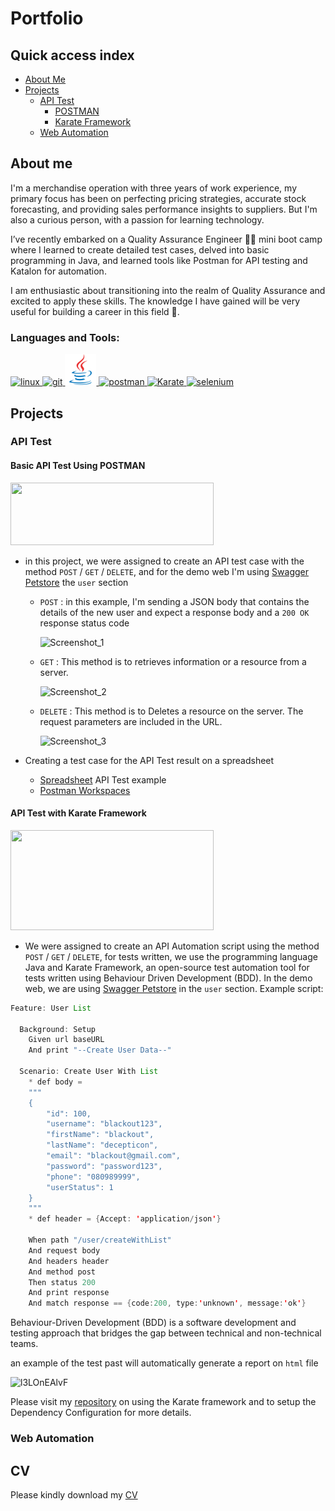 # Portfolio

## Quick access index

- [About Me](#about-me)
- [Projects](#projects)
  - [API Test](#api-test)
    - [POSTMAN](#basic-api-test-using-postman)
    - [Karate Framework](#api-test-with-karate-framework)
  - [Web Automation](#web-automation)

## About me

I'm a merchandise operation with three years of work experience, my primary focus has been on perfecting pricing strategies, accurate stock forecasting, and providing sales performance insights to suppliers. But I'm also a curious person, with a passion for learning technology.

I’ve recently embarked on a Quality Assurance Engineer 👨‍💻 mini boot camp where I learned to create detailed test cases, delved into basic programming in Java, and learned tools like Postman for API testing and Katalon for automation.

I am enthusiastic about transitioning into the realm of Quality Assurance and excited to apply these skills. The knowledge I have gained will be very useful for building a career in this field 🚀.

<h3 align="left">Languages and Tools:</h3>
    <p align="left"> 
        <a href="https://www.linux.org/" target="_blank" rel="noreferrer"> <img src="https://github.com/dannyhdyt/Portfolio/assets/153344198/24ddbcfd-fa53-4f3a-8b08-c4716ea30d86" alt="linux" width="50" height="50"/> </a> 
        <a href="https://git-scm.com/" target="_blank" rel="noreferrer"> <img src="https://www.vectorlogo.zone/logos/git-scm/git-scm-icon.svg" alt="git" width="45" height="45"/> </a> 
        <a href="https://www.java.com" target="_blank" rel="noreferrer"> <img src="https://raw.githubusercontent.com/devicons/devicon/master/icons/java/java-original.svg" alt="java" width="50" height="50"/> </a>
        <a href="https://postman.com" target="_blank" rel="noreferrer"> <img src="https://www.vectorlogo.zone/logos/getpostman/getpostman-icon.svg" alt="postman" width="44" height="44"/> </a> 
        <a href="https://www.karatelabs.io/"> <img src="https://github.com/dannyhdyt/Katalon-Web-Automation-Assignment/assets/153344198/e2afc8e6-a168-43bd-8feb-c8ab70673b28" alt="Karate" width="50" height="50"/> </a> 
        <a href="https://www.selenium.dev" target="_blank" rel="noreferrer"> <img src="https://raw.githubusercontent.com/detain/svg-logos/780f25886640cef088af994181646db2f6b1a3f8/svg/selenium-logo.svg" alt="selenium" width="43" height="43"/> </a>  
    </p>

## Projects

### API Test

#### Basic API Test Using POSTMAN

  <a href="https://www.postman.com//"><img src="https://upload.wikimedia.org/wikipedia/commons/c/c2/Postman_%28software%29.png" width="325" height="100"/></a>

  - in this project, we were assigned to create an API test case with the method `POST` / `GET` / `DELETE`, and for the demo web I'm using [Swagger Petstore](https://petstore.swagger.io/) the `user` section

    * `POST` : in this example, I'm sending a JSON body that contains the details of the new user and expect a response body and a `200 OK` response status code
      
      ![Screenshot_1](https://github.com/dannyhdyt/Portfolio/assets/153344198/fbdd3de8-c9a2-4d64-9b52-f4caf8bf2816)

    * `GET` : This method is to retrieves information or a resource from a server. 
      
      ![Screenshot_2](https://github.com/dannyhdyt/Portfolio/assets/153344198/0bd3ca4c-ee68-42b0-91d5-07ac1aae1290)

    * `DELETE` : This method is to Deletes a resource on the server. The request parameters are included in the URL. 

      ![Screenshot_3](https://github.com/dannyhdyt/Portfolio/assets/153344198/375ba6d7-820a-4253-bb4c-a7076feaa429)

  - Creating a test case for the API Test result on a spreadsheet

    * [Spreadsheet](https://docs.google.com/spreadsheets/d/1eLpPjI_5D1IEdw49UsH8nHmyad2dv57cKC8NnoGjQe8/edit?usp=sharing) API Test example
    * [Postman Workspaces](https://www.postman.com/mission-administrator-38568381/workspace/tugas-api-testing/request/31739919-7e18883c-7131-41bb-bb3a-7f6621a409c6)

#### API Test with Karate Framework

   <a href="https://github.com/karatelabs/karate"><img src="https://github.com/dannyhdyt/Portfolio/assets/153344198/f876d1b9-49ab-455e-acdc-e3974bfcc4e4" width="325" height="160"/></a>

- We were assigned to create an API Automation script using the method `POST` / `GET` / `DELETE`, for tests written, we use the programming language Java and Karate Framework, an open-source test automation tool for tests written using Behaviour Driven Development (BDD). In the demo web, we are using [Swagger Petstore](https://petstore.swagger.io/) in the `user` section. Example script:

```java
Feature: User List

  Background: Setup
    Given url baseURL
    And print "--Create User Data--"

  Scenario: Create User With List
    * def body =
    """
    {
        "id": 100,
        "username": "blackout123",
        "firstName": "blackout",
        "lastName": "decepticon",
        "email": "blackout@gmail.com",
        "password": "password123",
        "phone": "080989999",
        "userStatus": 1
    }
    """
    * def header = {Accept: 'application/json'}

    When path "/user/createWithList"
    And request body
    And headers header
    And method post
    Then status 200
    And print response
    And match response == {code:200, type:'unknown', message:'ok'}
```

Behaviour-Driven Development (BDD) is a software development and testing approach that bridges the gap between technical and non-technical teams.

an example of the test past will automatically generate a report on `html` file

![l3LOnEAlvF](https://github.com/dannyhdyt/Katalon-Web-Automation-Assignment/assets/153344198/b757f029-96a4-4658-82ca-c16fd45769cd)

Please visit my [repository](https://github.com/dannyhdyt/DannyHidayat-API-Automation) on using the Karate framework and to setup the Dependency Configuration for more details.

### Web Automation

#### 

## CV

Please kindly download my [CV](https://drive.google.com/file/d/1-9qC53XblKxrhgn6vHO8sZxNAeUBOTBT/view?usp=sharing) 
